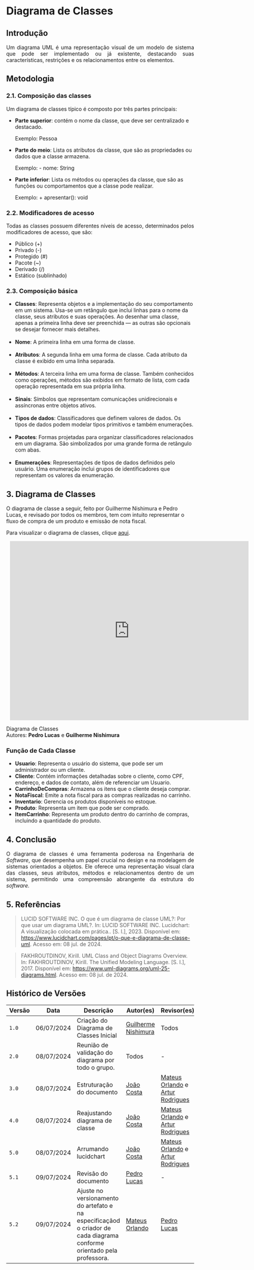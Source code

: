 # Diagrama de Classes

## Introdução
<p align="justify">
Um diagrama UML é uma representação visual de um modelo de sistema que pode ser implementado ou já existente, destacando suas características, restrições e os relacionamentos entre os elementos.
</p>

## Metodologia

<h3> 2.1. Composição das classes</h3> 
<p align="justify">
Um diagrama de classes típico é composto por três partes principais:
<ul>
<li><b>Parte superior</b>: contém o nome da classe, que deve ser centralizado e destacado. 
  
  Exemplo: Pessoa</li>
<li><b>Parte do meio</b>: Lista os atributos da classe, que são as propriedades ou dados que a classe armazena. 
  
  Exemplo: - nome: String</li>
<li><b>Parte inferior</b>: Lista os métodos ou operações da classe, que são as funções ou comportamentos que a classe pode realizar. 
  
  Exemplo: + apresentar(): void</li>
</ul>
</p>

<h3> 2.2. Modificadores de acesso</h3> 
<p align="justify">
Todas as classes possuem diferentes níveis de acesso, determinados pelos modificadores de acesso, que são:

<ul>
<li>Público (+)</li>
<li>Privado (-)</li>
<li>Protegido (#)</li>
<li>Pacote (~)</li>
<li>Derivado (/)</li>
<li>Estático (sublinhado)</li>
</ul>
</p>

<h3> 2.3. Composição básica</h3> 
<p align="justify">
<ul>
<li><b>Classes</b>: Representa objetos e a implementação do seu comportamento em um sistema. Usa-se um retângulo que inclui linhas para o nome da classe, seus atributos e suas operações. Ao desenhar uma classe, apenas a primeira linha deve ser preenchida — as outras são opcionais se desejar fornecer mais detalhes.</li>
<br>
<li><b>Nome</b>: A primeira linha em uma forma de classe.</li>
<br>
<li><b>Atributos</b>: A segunda linha em uma forma de classe. Cada atributo da classe é exibido em uma linha separada.</li>
<br>
<li><b>Métodos</b>: A terceira linha em uma forma de classe. Também conhecidos como operações, métodos são exibidos em formato de lista, com cada operação representada em sua própria linha.</li>
<br>
<li><b>Sinais</b>: Símbolos que representam comunicações unidirecionais e assíncronas entre objetos ativos.</li>
<br>
<li><b>Tipos de dados</b>: Classificadores que definem valores de dados. Os tipos de dados podem modelar tipos primitivos e também enumerações.</li>
<br>
<li><b>Pacotes</b>: Formas projetadas para organizar classificadores relacionados em um diagrama. São simbolizados por uma grande forma de retângulo com abas.</li>
<br>
<li><b>Enumerações</b>: Representações de tipos de dados definidos pelo usuário. Uma enumeração inclui grupos de identificadores que representam os valores da enumeração.</li>
</ul>
</p>


## 3. Diagrama de Classes

O diagrama de classe a seguir, feito por Guilherme Nishimura e Pedro Lucas, e revisado por todos os membros, tem com intuito represerntar o fluxo de compra de um produto e emissão de nota fiscal.

Para visualizar o diagrama de classes, clique [aqui](https://lucid.app/documents/embedded/6faa106a-bd21-44dc-8ed7-5a0dd9ee38c8).

<div style="width: 640px; height: 480px; margin: 10px; position: relative;"><iframe allowfullscreen frameborder="0" style="width:640px; height:480px" src="https://lucid.app/documents/embedded/6faa106a-bd21-44dc-8ed7-5a0dd9ee38c8" id="wJBSP88AHlc0"></iframe></div>

<p>Diagrama de Classes<br> Autores: <b>Pedro Lucas</b> e <b>Guilherme Nishimura</b></p>

### Função de Cada Classe 

- **Usuario**: Representa o usuário do sistema, que pode ser um administrador ou um cliente.
- **Cliente**: Contém informações detalhadas sobre o cliente, como CPF, endereço, e dados de contato, além de referenciar um Usuario.
- **CarrinhoDeCompras**: Armazena os itens que o cliente deseja comprar.
- **NotaFiscal**: Emite a nota fiscal para as compras realizadas no carrinho.
- **Inventario**: Gerencia os produtos disponíveis no estoque.
- **Produto**: Representa um item que pode ser comprado.
- **ItemCarrinho**: Representa um produto dentro do carrinho de compras, incluindo a quantidade do produto.




## 4. Conclusão

<p align="justify">
O diagrama de classes é uma ferramenta poderosa na Engenharia de <i>Software</i>, que desempenha um papel crucial no design e na modelagem de sistemas orientados a objetos. Ele oferece uma representação visual clara das classes, seus atributos, métodos e relacionamentos dentro de um sistema, permitindo uma compreensão abrangente da estrutura do <i>software.</i>
</p>

## 5. Referências

> LUCID SOFTWARE INC. O que é um diagrama de classe UML?: Por que usar um diagrama UML?. In: LUCID SOFTWARE INC. Lucidchart: A visualização colocada em prática.. [S. l.], 2023. Disponível em: https://www.lucidchart.com/pages/pt/o-que-e-diagrama-de-classe-uml. Acesso em: 08 jul. de 2024.

> FAKHROUTDINOV, Kirill. UML Class and Object Diagrams Overview. In: FAKHROUTDINOV, Kirill. The Unified Modeling Language. [S. l.], 2017. Disponível em: https://www.uml-diagrams.org/uml-25-diagrams.html. Acesso em: 08 jul. de 2024.

## Histórico de Versões

| Versão |     Data    | Descrição   | Autor(es) | Revisor(es) |
| ------ | ----------- | ----------- | --------- | ----------- |
| `1.0`  | 06/07/2024 | Criação do Diagrama de Classes Inicial | [Guilherme Nishimura](https://github.com/Guilherme-Nishi)  | Todos |
| `2.0`  | 08/07/2024 | Reunião de validação do diagrama por todo o grupo. | Todos | - |
| `3.0`  | 08/07/2024 | Estruturação do documento | [João Costa](https://github.com/jvcostta)  | [Mateus Orlando](https://github.com/MateusPy) e [Artur Rodrigues](https://github.com/ArturRSA19)|
| `4.0`  | 08/07/2024 | Reajustando diagrama de classe | [João Costa](https://github.com/jvcostta)  | [Mateus Orlando](https://github.com/MateusPy) e [Artur Rodrigues](https://github.com/ArturRSA19)|
| `5.0`  | 08/07/2024 | Arrumando lucidchart | [João Costa](https://github.com/jvcostta)  | [Mateus Orlando](https://github.com/MateusPy) e [Artur Rodrigues](https://github.com/ArturRSA19)|
| `5.1`  | 09/07/2024 | Revisão do documento | [Pedro Lucas](https://github.com/AlefMemTav)  | - |
| `5.2`  | 09/07/2024 | Ajuste no versionamento do artefato e na especificaçãod o criador de cada diagrama conforme orientado pela professora. |  [Mateus Orlando](https://github.com/MateusPy) | [Pedro Lucas](https://github.com/AlefMemTav)  |

